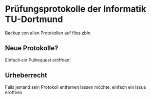 # Prüfungsprotokolle der Informatik TU-Dortmund
Backup von allen Protokollen auf files.zbin. 

## Neue Protokolle?
Einfach ein Pullrequest eröffnen!

## Urheberrecht
Falls jemand sein Protokoll entfernen lassen möchte, einfach ein Issue eröffnen
